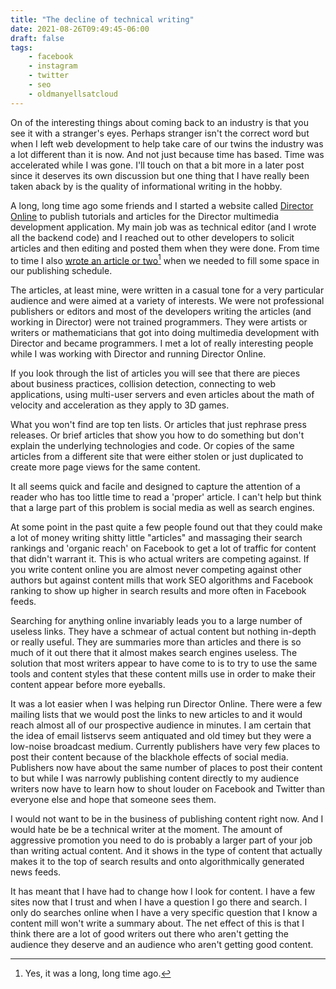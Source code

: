 ```yaml
---
title: "The decline of technical writing"
date: 2021-08-26T09:49:45-06:00
draft: false
tags:
    - facebook
    - instagram
    - twitter
    - seo
    - oldmanyellsatcloud
---
```


On of the interesting things about coming back to an industry is that you see it with a stranger's eyes. Perhaps stranger isn't the correct word but when I left web development to help take care of our twins the industry was a lot different than it is now. And not just because time has based. Time was accelerated while I was gone. I'll touch on that a bit more in a later post since it deserves its own discussion but one thing that I have really been taken aback by is the quality of informational writing in the hobby.

A long, long time ago some friends and I started a website called [Director Online][douglink] to publish tutorials and articles for the Director multimedia development application. My main job was as technical editor (and I wrote all the backend code) and I reached out to other developers to solicit articles and then editing and posted them when they were done. From time to time I also [wrote an article or two][zaclink][^1] when we needed to fill some space in our publishing schedule. 

The articles, at least mine, were written in a casual tone for a very particular audience and were aimed at a variety of interests. We were not professional publishers or editors and most of the developers writing the articles (and working in Director) were not trained programmers. They were artists or writers or mathematicians that got into doing multimedia development with Director and became programmers. I met a lot of really interesting people while I was working with Director and running Director Online. 

If you look through the list of articles you will see that there are pieces about business practices, collision detection, connecting to web applications, using multi-user servers and even articles about the math of velocity and acceleration as they apply to 3D games.

What you won't find are top ten lists. Or articles that just rephrase press releases. Or brief articles that show you how to do something but don't explain the underlying technologies and code. Or copies of the same articles from a different site that were either stolen or just duplicated to create more page views for the same content.

It all seems quick and facile and designed to capture the attention of a reader who has too little time to read a 'proper' article. I can't help but think that a large part of this problem is social media as well as search engines. 

At some point in the past quite a few people found out that they could make a lot of money writing shitty little "articles" and massaging their search rankings and 'organic reach' on Facebook to get a lot of traffic for content that didn't warrant it. This is who actual writers are competing against. If you write content online you are almost never competing against other authors but against content mills that work SEO algorithms and Facebook ranking to show up higher in search results and more often in Facebook feeds. 

Searching for anything online invariably leads you to a large number of useless links. They have a schmear of actual content but nothing in-depth or really useful. They are summaries more than articles and there is so much of it out there that it almost makes search engines useless. The solution that most writers appear to have come to is to try to use the same tools and content styles that these content mills use in order to make their content appear before more eyeballs.

It was a lot easier when I was helping run Director Online. There were a few mailing lists that we would post the links to new articles to and it would reach almost all of our prospective audience in minutes. I am certain that the idea of email listservs seem antiquated and old timey but they were a low-noise broadcast medium. Currently publishers have very few places to post their content because of the blackhole effects of social media. Publishers now have about the same number of places to post their content to but while I was narrowly publishing content directly to my audience writers now have to learn how to shout louder on Facebook and Twitter than everyone else and hope that someone sees them. 

I would not want to be in the business of publishing content right now. And I would hate be be a technical writer at the moment. The amount of aggressive promotion you need to do is probably a larger part of your job than writing actual content. And it shows in the type of content that actually makes it to the top of search results and onto algorithmically generated news feeds. 

It has meant that I have had to change how I look for content. I have a few sites now that I trust and when I have a question I go there and search. I only do searches online when I have a very specific question that I know a content mill won't write a summary about. The net effect of this is that I think there are a lot of good writers out there who aren't getting the audience they deserve and an audience who aren't getting good content. 

[douglink]:https://director-online.dasdeck.com/ (This is a new URL for the old content)
[zaclink]:https://director-online.dasdeck.com/articles.php?authID=40 (I think this is all of them)

[^1]: Yes, it was a long, long time ago.